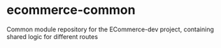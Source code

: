 # ecommerce-common
Common module repository for the ECommerce-dev project, containing shared logic for different routes
